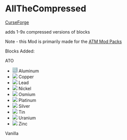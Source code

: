 # AllTheCompressed
[CurseForge](https://www.curseforge.com/minecraft/mc-mods/allthecompressed)

adds 1-9x compressed versions of blocks

Note - this Mod is primarily made for the [ATM Mod Packs](https://github.com/AllTheMods)

Blocks Added:

ATO
 - ![](https://github.com/AllTheMods/AllTheOres/blob/main/src/main/resources/assets/alltheores/textures/block/aluminum_block.png) Aluminum
 - ![](https://github.com/Pdiddy973/AllTheCompressed/blob/main/src/main/resources/assets/allthecompressed/textures/block/copper_block.png) Copper
 - ![](https://github.com/Pdiddy973/AllTheCompressed/blob/main/src/main/resources/assets/allthecompressed/textures/block/lead_block.png) Lead
 - ![](https://github.com/Pdiddy973/AllTheCompressed/blob/main/src/main/resources/assets/allthecompressed/textures/block/nickel_block.png) Nickel
 - ![](https://github.com/Pdiddy973/AllTheCompressed/blob/main/src/main/resources/assets/allthecompressed/textures/block/osmium_block.png) Osmium
 - ![](https://github.com/Pdiddy973/AllTheCompressed/blob/main/src/main/resources/assets/allthecompressed/textures/block/platinum_block.png) Platinum
 - ![](https://github.com/Pdiddy973/AllTheCompressed/blob/main/src/main/resources/assets/allthecompressed/textures/block/silver_block.png) Silver
 - ![](https://github.com/Pdiddy973/AllTheCompressed/blob/main/src/main/resources/assets/allthecompressed/textures/block/tin_block.png) Tin
 - ![](https://github.com/Pdiddy973/AllTheCompressed/blob/main/src/main/resources/assets/allthecompressed/textures/block/uranium_block.png) Uranium
 - ![](https://github.com/Pdiddy973/AllTheCompressed/blob/main/src/main/resources/assets/allthecompressed/textures/block/zinc_block.png) Zinc

Vanilla

